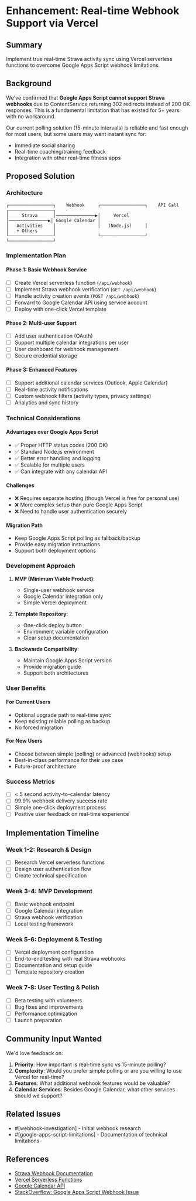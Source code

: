 # Enhancement: Real-time Webhook Support via Vercel

## Summary
Implement true real-time Strava activity sync using Vercel serverless functions to overcome Google Apps Script webhook limitations.

## Background
We've confirmed that **Google Apps Script cannot support Strava webhooks** due to ContentService returning 302 redirects instead of 200 OK responses. This is a fundamental limitation that has existed for 5+ years with no workaround.

Our current polling solution (15-minute intervals) is reliable and fast enough for most users, but some users may want instant sync for:
- Immediate social sharing
- Real-time coaching/training feedback
- Integration with other real-time fitness apps

## Proposed Solution

### Architecture
```
┌─────────────────┐    Webhook     ┌─────────────────┐    API Call    ┌─────────────────┐
│     Strava      │───────────────▶│     Vercel      │───────────────▶│ Google Calendar │
│   Activities    │                │   (Node.js)     │                │   + Others      │
└─────────────────┘                └─────────────────┘                └─────────────────┘
```

### Implementation Plan

#### Phase 1: Basic Webhook Service
- [ ] Create Vercel serverless function (`/api/webhook`)
- [ ] Implement Strava webhook verification (`GET /api/webhook`)
- [ ] Handle activity creation events (`POST /api/webhook`)
- [ ] Forward to Google Calendar API using service account
- [ ] Deploy with one-click Vercel template

#### Phase 2: Multi-user Support
- [ ] Add user authentication (OAuth)
- [ ] Support multiple calendar integrations per user
- [ ] User dashboard for webhook management
- [ ] Secure credential storage

#### Phase 3: Enhanced Features
- [ ] Support additional calendar services (Outlook, Apple Calendar)
- [ ] Real-time activity notifications
- [ ] Custom webhook filters (activity types, privacy settings)
- [ ] Analytics and sync history

### Technical Considerations

#### Advantages over Google Apps Script
- ✅ Proper HTTP status codes (200 OK)
- ✅ Standard Node.js environment
- ✅ Better error handling and logging
- ✅ Scalable for multiple users
- ✅ Can integrate with any calendar API

#### Challenges
- ❌ Requires separate hosting (though Vercel is free for personal use)
- ❌ More complex setup than pure Google Apps Script
- ❌ Need to handle user authentication securely

#### Migration Path
- Keep Google Apps Script polling as fallback/backup
- Provide easy migration instructions
- Support both deployment options

### Development Approach

1. **MVP (Minimum Viable Product)**:
   - Single-user webhook service
   - Google Calendar integration only
   - Simple Vercel deployment

2. **Template Repository**:
   - One-click deploy button
   - Environment variable configuration
   - Clear setup documentation

3. **Backwards Compatibility**:
   - Maintain Google Apps Script version
   - Provide migration guide
   - Support both architectures

### User Benefits

#### For Current Users
- Optional upgrade path to real-time sync
- Keep existing reliable polling as backup
- No forced migration

#### For New Users
- Choose between simple (polling) or advanced (webhooks) setup
- Best-in-class performance for their use case
- Future-proof architecture

### Success Metrics
- [ ] < 5 second activity-to-calendar latency
- [ ] 99.9% webhook delivery success rate
- [ ] Simple one-click deployment process
- [ ] Positive user feedback on real-time experience

## Implementation Timeline

### Week 1-2: Research & Design
- [ ] Research Vercel serverless functions
- [ ] Design user authentication flow
- [ ] Create technical specification

### Week 3-4: MVP Development
- [ ] Basic webhook endpoint
- [ ] Google Calendar integration
- [ ] Strava webhook verification
- [ ] Local testing framework

### Week 5-6: Deployment & Testing
- [ ] Vercel deployment configuration
- [ ] End-to-end testing with real Strava webhooks
- [ ] Documentation and setup guide
- [ ] Template repository creation

### Week 7-8: User Testing & Polish
- [ ] Beta testing with volunteers
- [ ] Bug fixes and improvements
- [ ] Performance optimization
- [ ] Launch preparation

## Community Input Wanted

We'd love feedback on:
1. **Priority**: How important is real-time sync vs 15-minute polling?
2. **Complexity**: Would you prefer simple polling or are you willing to use Vercel for real-time?
3. **Features**: What additional webhook features would be valuable?
4. **Calendar Services**: Besides Google Calendar, what other services should we support?

## Related Issues
- #[webhook-investigation] - Initial webhook research
- #[google-apps-script-limitations] - Documentation of technical limitations

## References
- [Strava Webhook Documentation](https://developers.strava.com/docs/webhooks/)
- [Vercel Serverless Functions](https://vercel.com/docs/concepts/functions/serverless-functions)
- [Google Calendar API](https://developers.google.com/calendar/api)
- [StackOverflow: Google Apps Script Webhook Issue](https://stackoverflow.com/questions/62001078/problem-creating-a-strava-webhook-subscription-using-google-apps-script)
